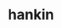 ---
layout: home

title: hankin
titleTemplate: A collection of C++20 libraries, include async_simple, coro_rpc and struct_pack.

hero:
  name: vitepress在线文档
  text: A collection of C++20 libraries.
  actions:
    - theme: brand
      text: Get Started
      link: /docs.en/GetStarted
    - theme: alt
      text: View on GitHub
      link: https://github.com/hankin2015/Machine_to_DeepingLearning.git

features:
  - title: struct_pack
    details: Only one line code to finish serialization and deserialization, 10-50x faster than protobuf.
  - title: coro_rpc
    details: Very easy-to-use, coroutine-based, high performance rpc framework with C++20, more than 2000w qps in echo scene.
  - title: struct_json
    details: Reflection-based json lib, very easy to do struct to json and json to struct.
---
